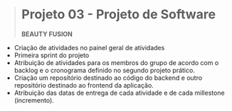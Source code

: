 > # Projeto 03 - Projeto de Software
>
> **BEAUTY FUSION**

- Criação de atividades no painel geral de atividades
- Primeira sprint do projeto
- Atribuição de atividades para os membros do grupo de acordo com o backlog e o cronograma definido no segundo projeto prático.
- Criação um repositório destinado ao código do backend e outro repositório destinado ao frontend da aplicação.
- Atribuição das datas de entrega de cada atividade e de cada millestone (incremento).
